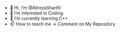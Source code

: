 - 👋 Hi, I’m @AlirezaSharifii
- 👀 I’m interested in Coding.
- 🌱 I’m currently learning C++
- 📫 How to reach me -> Comment on My Repository.

<!---
AlirezaSharifii/AlirezaSharifii is a ✨ special ✨ repository because its `README.md` (this file) appears on your GitHub profile.
You can click the Preview link to take a look at your changes.
--->
